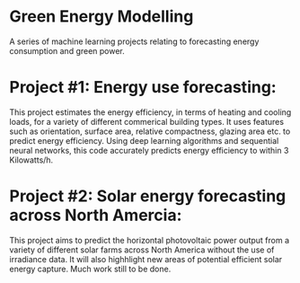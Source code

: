 # Green Energy Modelling
A series of machine learning projects relating to forecasting energy consumption and green power.

# Project #1: Energy use forecasting:
 This project estimates the energy efficiency, in terms of heating and cooling loads, for a variety of different commerical building types. It uses features such as orientation, surface area, relative compactness, glazing area etc. to predict energy efficiency. Using deep learning algorithms and sequential neural networks, this code accurately predicts energy efficiency to within 3 Kilowatts/h.

# Project #2: Solar energy forecasting across North Amercia:
This project aims to predict the horizontal photovoltaic power output from a variety of different solar farms across North America without the use of irradiance data. It will also highhlight new areas of potential efficient solar energy capture. Much work still to be done.
